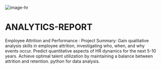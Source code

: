 ![image-hr](https://github.com/chintanjain137/ANALYTICS-REPORT/assets/79692092/bdf44c05-64ae-452f-a716-7990ded0ba92)
# ANALYTICS-REPORT
 Employee Attrition and Performance : Project Summary: Gain qualitative analysis skills in employee attrition, investigating who, when, and why events occur. Predict quantitative aspects of HR dynamics for the next 5-10 years. Achieve optimal talent utilization by maintaining a balance between attrition and retention. python for data analysis.
